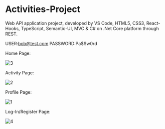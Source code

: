 # Activities-Project

Web API application project, developed by VS Code, HTML5, CSS3, React-Hooks, TypeScript, Semantic-UI, MVC & C# on .Net Core platform through REST.

USER:bob@test.com PASSWORD:Pa$$w0rd

Home Page:

![3](https://user-images.githubusercontent.com/55385057/67158427-8701a800-f340-11e9-8d28-aa520120ae20.JPG)

Activity Page:

![2](https://user-images.githubusercontent.com/55385057/67158426-8701a800-f340-11e9-94dc-12465e9453c4.JPG)

Profile Page:

![1](https://user-images.githubusercontent.com/55385057/67158425-8701a800-f340-11e9-9644-af26b5c0edd5.JPG)

Log-In/Register Page:

![4](https://user-images.githubusercontent.com/55385057/67158441-b3b5bf80-f340-11e9-8b5a-a8087c5efef2.JPG)





